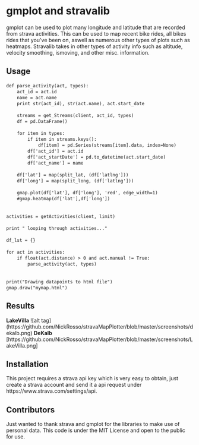 <h1>gmplot and stravalib</h1>
<p>
gmplot can be used to plot many longitude and latitude that are recorded from strava activities. This can be used to map recent bike rides, all bikes rides that you've been on, aswell as numerous other types of plots such as heatmaps. Stravalib takes in other types of activity info such as altitude, velocity smoothing, ismoving, and other misc. information.
</p>



<h2>Usage</h2>
<p>
	
	def parse_activity(act, types):
		act_id = act.id
		name = act.name
		print str(act_id), str(act.name), act.start_date

		streams = get_Streams(client, act_id, types)
		df = pd.DataFrame()

		for item in types:
			if item in streams.keys():
				df[item] = pd.Series(streams[item].data, index=None)
			df['act_id'] = act.id
			df['act_startDate'] = pd.to_datetime(act.start_date)
			df['act_name'] = name

		df['lat'] = map(split_lat, (df['latlng']))
		df['long'] = map(split_long, (df['latlng']))
		
		gmap.plot(df['lat'], df['long'], 'red', edge_width=1)
		#gmap.heatmap(df['lat'],df['long'])


	activities = getActivities(client, limit)

	print " looping through activities..."

	df_lst = {} 
	
	for act in activities:
		if float(act.distance) > 0 and act.manual != True:
			parse_activity(act, types)

	
	print("Drawing datapoints to html file")
	gmap.draw("mymap.html")

</p>

<h2>Results</h2>
<p>
	<b>LakeVilla</b>
	![alt tag](https://github.com/NickRosso/stravaMapPlotter/blob/master/screenshots/dekalb.png)
	<b>DeKalb</b>
	[https://github.com/NickRosso/stravaMapPlotter/blob/master/screenshots/LakeVilla.png]
</p>

<h2>Installation</h2>
<p> This project requires a strava api key which is very easy to obtain, just create a strava account and send it a api request under https://www.strava.com/settings/api.</p>


<h2>Contributors</h2>
<p> Just wanted to thank strava and gmplot for the libraries to make use of personal data. This code is under the MIT License and open to the public for use. </p>

